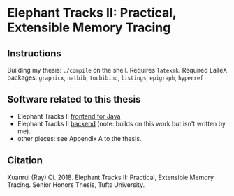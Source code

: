 # Elephant Tracks II: Practical, Extensible Memory Tracing

## Instructions

Building my thesis: `./compile` on the shell. Requires `latexmk`.
Required LaTeX packages: `graphicx`, `natbib`, `tocbibind`, `listings`, `epigraph`, `hyperref`

## Software related to this thesis

* Elephant Tracks II [frontend for Java](https://github.com/ElephantTracksProject/et2-java)
* Elephant Tracks II [backend](https://github.com/ElephantTracksProject/et2-simulator) (note: builds on this work 
  but isn't written by me).
* other pieces: see Appendix A to the thesis.

## Citation
Xuanrui (Ray) Qi. 2018. Elephant Tracks II: Practical, Extensible Memory Tracing. Senior Honors Thesis, Tufts University. 
